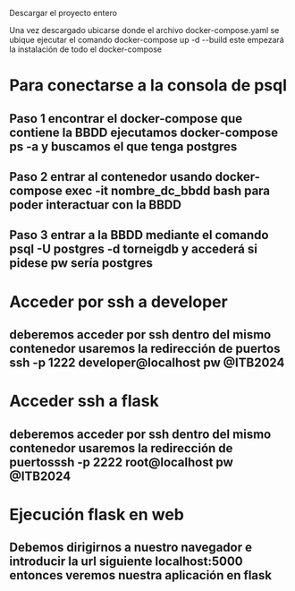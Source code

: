 Descargar el proyecto entero

Una vez descargado ubicarse donde el archivo docker-compose.yaml se ubique ejecutar el comando 
docker-compose up -d --build este empezará la instalación de todo el docker-compose

# Para conectarse a la consola de psql

## Paso 1 encontrar el docker-compose que contiene la BBDD ejecutamos docker-compose ps -a y buscamos el que tenga postgres

## Paso 2 entrar al contenedor usando docker-compose exec -it nombre_dc_bbdd bash para poder interactuar con la BBDD

## Paso 3 entrar a la BBDD mediante el comando psql -U postgres -d torneigdb y accederá si pidese pw sería postgres

# Acceder por ssh a developer

## deberemos acceder por ssh dentro del mismo contenedor usaremos la redirección de puertos ssh -p 1222 developer@localhost pw @ITB2024

# Acceder ssh a flask

## deberemos acceder por ssh dentro del mismo contenedor usaremos la redirección de puertosssh -p 2222 root@localhost pw @ITB2024

# Ejecución flask en web 

## Debemos dirigirnos a nuestro navegador e introducir la url siguiente localhost:5000 entonces veremos nuestra aplicación en flask
